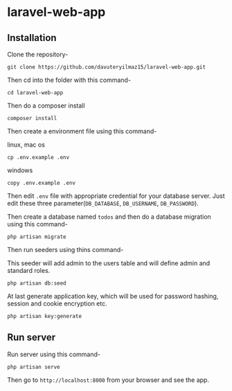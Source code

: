 # laravel-web-app

## Installation

Clone the repository-
```
git clone https://github.com/davuteryilmaz15/laravel-web-app.git
```

Then cd into the folder with this command-
```
cd laravel-web-app
```

Then do a composer install
```
composer install
```

Then create a environment file using this command-

linux, mac os
```
cp .env.example .env
```
windows
```
copy .env.example .env
```

Then edit `.env` file with appropriate credential for your database server. Just edit these three parameter(`DB_DATABASE`, `DB_USERNAME`, `DB_PASSWORD`).

Then create a database named `todos` and then do a database migration using this command-
```
php artisan migrate
```

Then run seeders using thins command-

This seeder will add admin to the users table and will define admin and standard roles.
```
php artisan db:seed
```

At last generate application key, which will be used for password hashing, session and cookie encryption etc.
```
php artisan key:generate
```

## Run server

Run server using this command-
```
php artisan serve
```

Then go to `http://localhost:8000` from your browser and see the app.
